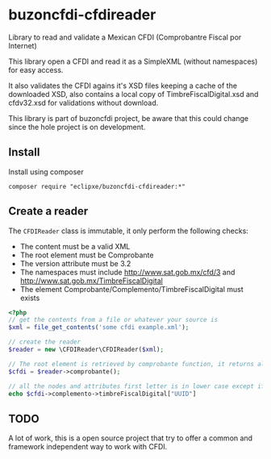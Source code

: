 # buzoncfdi-cfdireader

Library to read and validate a Mexican CFDI (Comprobantre Fiscal por Internet)

This library open a CFDI and read it as a SimpleXML (without namespaces) for easy access.

It also validates the CFDI agains it's XSD files keeping a cache of the downloaded XSD,
also contains a local copy of TimbreFiscalDigital.xsd and cfdv32.xsd for validations without download.

This library is part of buzoncfdi project, be aware that this could change since the hole project is on development.

## Install

Install using composer

```
composer require "eclipxe/buzoncfdi-cfdireader:*"
```

## Create a reader

The `CFDIReader` class is immutable, it only perform the following checks:

* The content must be a valid XML
* The root element must be Comprobante
* The version attribute must be 3.2
* The namespaces must include http://www.sat.gob.mx/cfd/3 and http://www.sat.gob.mx/TimbreFiscalDigital
* The element Comprobante/Complemento/TimbreFiscalDigital must exists

```php
<?php
// get the contents from a file or whatever your source is
$xml = file_get_contents('some cfdi example.xml');

// create the reader
$reader = new \CFDIReader\CFDIReader($xml);

// The root element is retrieved by comprobante function, it returns always a new instance (cloned) of the root element
$cfdi = $reader->comprobante();

// all the nodes and attributes first letter is in lower case except if the name is all upper case
echo $cfdi->complemento->timbreFiscalDigital["UUID"]
```

## TODO

A lot of work, this is a open source project that try to offer a common and framework independent way to work with CFDI.

